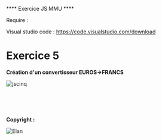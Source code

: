 **** Exercice JS MMU ****

Require :

Visual studio code : https://code.visualstudio.com/download <br>

<h1>Exercice 5</h1>

<p><strong>Création d'un convertisseur EUROS->FRANCS</strong></p>

![jscinq](https://github.com/AlexGthr/exos_js_mmu_cinq/assets/145430486/50719d25-35a0-4e8c-8154-8b4cdbd18f47)


<br><br><br>
<p><strong>Copyright : </strong></p>

![Elan](https://github.com/AlexGthr/Cinema/assets/145430486/f847025a-e4a1-4585-bd1f-1de40d59d0f0)
